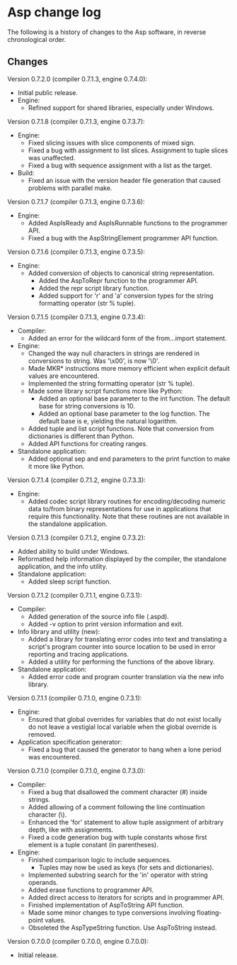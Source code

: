 Asp change log
==============

The following is a history of changes to the Asp software, in reverse
chronological order.

Changes
-------

Version 0.7.2.0 (compiler 0.7.1.3, engine 0.7.4.0):
- Initial public release.
- Engine:
  - Refined support for shared libraries, especially under Windows.

Version 0.7.1.8 (compiler 0.7.1.3, engine 0.7.3.7):
- Engine:
  - Fixed slicing issues with slice components of mixed sign.
  - Fixed a bug with assignment to list slices. Assignment to tuple slices was
    unaffected.
  - Fixed a bug with sequence assignment with a list as the target.
- Build:
  - Fixed an issue with the version header file generation that caused
    problems with parallel make.

Version 0.7.1.7 (compiler 0.7.1.3, engine 0.7.3.6):
- Engine:
  - Added AspIsReady and AspIsRunnable functions to the programmer API.
  - Fixed a bug with the AspStringElement programmer API function.

Version 0.7.1.6 (compiler 0.7.1.3, engine 0.7.3.5):
- Engine:
  - Added conversion of objects to canonical string representation.
    - Added the AspToRepr function to the programmer API.
    - Added the repr script library function.
    - Added support for 'r' and 'a' conversion types for the string formatting
      operator (str % tuple).

Version 0.7.1.5 (compiler 0.7.1.3, engine 0.7.3.4):
- Compiler:
  - Added an error for the wildcard form of the from...import statement.
- Engine:
  - Changed the way null characters in strings are rendered in conversions
    to string. Was '\x00', is now '\0'.
  - Made MKR* instructions more memory efficient when explicit default values
    are encountered.
  - Implemented the string formatting operator (str % tuple).
  - Made some library script functions more like Python:
    - Added an optional base parameter to the int function. The default base
      for string conversions is 10.
    - Added an optional base parameter to the log function. The default base
      is e, yielding the natural logarithm.
  - Added tuple and list script functions. Note that conversion from
    dictionaries is different than Python.
  - Added API functions for creating ranges.
- Standalone application:
  - Added optional sep and end parameters to the print function to make it
    more like Python.

Version 0.7.1.4 (compiler 0.7.1.2, engine 0.7.3.3):
- Engine:
  - Added codec script library routines for encoding/decoding numeric data
    to/from binary representations for use in applications that require this
    functionality. Note that these routines are not available in the standalone
    application.

Version 0.7.1.3 (compiler 0.7.1.2, engine 0.7.3.2):
- Added ability to build under Windows.
- Reformatted help information displayed by the compiler, the standalone
  application, and the info utility.
- Standalone application:
  - Added sleep script function.

Version 0.7.1.2 (compiler 0.7.1.1, engine 0.7.3.1):
- Compiler:
  - Added generation of the source info file (.aspd).
  - Added -v option to print version information and exit.
- Info library and utility (new):
  - Added a library for translating error codes into text and translating
    a script's program counter into source location to be used in error
    reporting and tracing applications.
  - Added a utility for performing the functions of the above library.
- Standalone application:
  - Added error code and program counter translation via the new info library.

Version 0.7.1.1 (compiler 0.7.1.0, engine 0.7.3.1):
- Engine:
  - Ensured that global overrides for variables that do not exist locally
    do not leave a vestigial local variable when the global override is removed.
- Application specification generator:
  - Fixed a bug that caused the generator to hang when a lone period was
    encountered.

Version 0.7.1.0 (compiler 0.7.1.0, engine 0.7.3.0):
- Compiler:
  - Fixed a bug that disallowed the comment character (#) inside strings.
  - Added allowing of a comment following the line continuation character (\\).
  - Enhanced the 'for' statement to allow tuple assignment of arbitrary depth,
    like with assignments.
  - Fixed a code generation bug with tuple constants whose first element is
    a tuple constant (in parentheses).
- Engine:
  - Finished comparison logic to include sequences.
    - Tuples may now be used as keys (for sets and dictionaries).
  - Implemented substring search for the 'in' operator with string operands.
  - Added erase functions to programmer API.
  - Added direct access to iterators for scripts and in programmer API.
  - Finished implementation of AspToString API function.
  - Made some minor changes to type conversions involving floating-point values.
  - Obsoleted the AspTypeString function. Use AspToString instead.

Version 0.7.0.0 (compiler 0.7.0.0, engine 0.7.0.0):
- Initial release.
